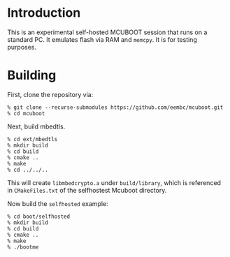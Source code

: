 # Introduction

This is an experimental self-hosted MCUBOOT session that runs on a standard PC.
It emulates flash via RAM and `memcpy`. It is for testing purposes.

# Building

First, clone the repository via: 


```
% git clone --recurse-submodules https://github.com/eembc/mcuboot.git
% cd mcuboot
```

Next, build mbedtls.

```
% cd ext/mbedtls
% mkdir build
% cd build
% cmake ..
% make
% cd ../../..
```

This will create `libmbedcrypto.a` under `build/library`, which is referenced
in `CMakeFiles.txt` of the selfhostest Mcuboot directory.

Now build the `selfhosted` example:

```
% cd boot/selfhosted
% mkdir build
% cd build
% cmake ..
% make
% ./bootme
```

